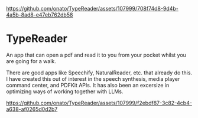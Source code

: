 
https://github.com/onato/TypeReader/assets/107999/708f74d8-9d4b-4a5b-8ad8-e47eb762db58
# TypeReader
An app that can open a pdf and read it to you from your pocket whilst you are going for a walk.

There are good apps like Speechify, NaturalReader, etc. that already do this. I have created this out of interest in the speech synthesis, media player command center, and PDFKit APIs. It has also been an excersize in optimizing ways of working together with LLMs.

https://github.com/onato/TypeReader/assets/107999/f2ebdf87-3c82-4cb4-a638-af0265d0d2b7





